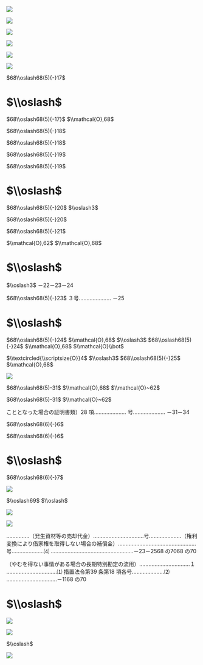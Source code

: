 ![](https://www.nta.go.jp/tmp/2430e3c4-bd2b-4d6e-b2a1-0a09334d406d/images/2172e7f18d9d1d27c63fafaa93816206c1f84e4f9e3304490ec17589dd00809d.jpg)

![](https://www.nta.go.jp/tmp/2430e3c4-bd2b-4d6e-b2a1-0a09334d406d/images/2882dafc0e671a8111f7cdfdaa24a0e599a3a389b19488aa8e84d5ed00044318.jpg)

![](https://www.nta.go.jp/tmp/2430e3c4-bd2b-4d6e-b2a1-0a09334d406d/images/ed03ef78448efe8c4d6cfb1ba41ff675c1fd5eba09e4b84d340a61b54a846125.jpg)

![](https://www.nta.go.jp/tmp/2430e3c4-bd2b-4d6e-b2a1-0a09334d406d/images/c7074c2eab748703fd15df79628b6cef26b8046886a93c570db210eb797d0d7d.jpg)

![](https://www.nta.go.jp/tmp/2430e3c4-bd2b-4d6e-b2a1-0a09334d406d/images/a087d58804a973bb34ee29fa4bbdb3ed631776869aebb7b307fb5fcdd4e90eb6.jpg)

![](https://www.nta.go.jp/tmp/2430e3c4-bd2b-4d6e-b2a1-0a09334d406d/images/61677996f388f306e347cacb4c35e0dc5c538d6ff7f3baf49260f70109e4b5c8.jpg)

$68\\oslash68(5){-}17$

# $\\oslash$

$68\\oslash68(5){-17}$ $\\mathcal{O},68$

$68\\oslash68(5){-}18$

$68\\oslash68(5){-}18$

$68\\oslash68(5){-}19$

$68\\oslash68(5){-}19$

# $\\oslash$

$68\\oslash68(5){-}20$ $\\oslash3$

$68\\oslash68(5){-}20$

$68\\oslash68(5){-}21$

$\\mathcal{O},62$ $\\mathcal{O},68$

# $\\oslash$

$\\oslash3$ －22－23－24

$68\\oslash68(5){-}23$ ３号………………… －25

# $\\oslash$

$68\\oslash68(5){-}24$ $\\mathcal{O},68$ $\\oslash3$ $68\\oslash68(5){-}24$ $\\mathcal{O},68$ $\\mathcal{O}\\bot$

$\\textcircled{\\scriptsize{O}}4$ $\\oslash3$ $68\\oslash68(5){-}25$ $\\mathcal{O},68$

![](https://www.nta.go.jp/tmp/2430e3c4-bd2b-4d6e-b2a1-0a09334d406d/images/e34a31356918959b6e284e90c3ef181a2625bc38057091a045f2231f812644f7.jpg)

$68\\oslash68(5)-31$ $\\mathcal{O},68$ $\\mathcal{O}~62$

$68\\oslash68(5)-31$ $\\mathcal{O}~62$

こととなった場合の証明書類）28 項………………… 号………………… －31－34

$68\\oslash68(6){-}6$

$68\\oslash68(6){-}6$

# $\\oslash$

$68\\oslash68(6){-}7$

![](https://www.nta.go.jp/tmp/2430e3c4-bd2b-4d6e-b2a1-0a09334d406d/images/ea6f843a044fa00ac13590d581f96a1cdcd52c54b012c5a7f03fdb3ceb1deb29.jpg)

$\\oslash69$ $\\oslash$

![](https://www.nta.go.jp/tmp/2430e3c4-bd2b-4d6e-b2a1-0a09334d406d/images/95991cf85618c0a1fe9b944e17e4786b0d431bf408b78974babca5075fc3f358.jpg)

![](https://www.nta.go.jp/tmp/2430e3c4-bd2b-4d6e-b2a1-0a09334d406d/images/68d3c8f80d4f7e586e5d10638047b64cc43828ecec0b6db8592c3a0b7bec196c.jpg)

……………（発生資材等の売却代金）……………………………号…………………（権利変換により借家権を取得しない場合の補償金）……………………………………………号…………………⑷ ………………………………………………－23－2568 の7068 の70

（やむを得ない事情がある場合の長期特別勘定の流用）……………………………１ ……………………………⑴ 措置法令第39 条第18 項各号…………………⑵ ……………………………－1168 の70

# $\\oslash$

![](https://www.nta.go.jp/tmp/2430e3c4-bd2b-4d6e-b2a1-0a09334d406d/images/068714f8c23a9507a22c5965e0031d7cbd0a2cee2e0ded0c5360ed63b9b9fc2d.jpg)

![](https://www.nta.go.jp/tmp/2430e3c4-bd2b-4d6e-b2a1-0a09334d406d/images/0dc09ef558805fc077a8b359a0fb76e10f3040cb976adce4c162f5c534b935c9.jpg)

$\\oslash$

![](https://www.nta.go.jp/tmp/2430e3c4-bd2b-4d6e-b2a1-0a09334d406d/images/c05264adb33f59f6681572ebaca0bbf289773f245538287ab4ca069a3c445b00.jpg)